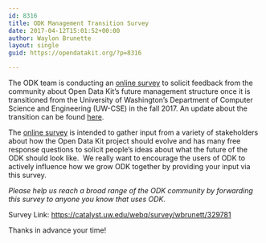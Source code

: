 ```yaml
---
id: 8316
title: ODK Management Transition Survey
date: 2017-04-12T15:01:52+00:00
author: Waylon Brunette
layout: single
guid: https://opendatakit.org/?p=8316

---
```

The ODK team is conducting an [online survey](https://catalyst.uw.edu/webq/survey/wbrunett/329781) to solicit feedback from the community about Open Data Kit’s future management structure once it is transitioned from the University of Washington’s Department of Computer Science and Engineering (UW-CSE) in the fall 2017. An update about the transition can be found [here](https://opendatakit.org/2017/03/update-on-open-data-kit-transition/).

The [online survey](https://catalyst.uw.edu/webq/survey/wbrunett/329781) is intended to gather input from a variety of stakeholders about how the Open Data Kit project should evolve and has many free response questions to solicit people’s ideas about what the future of the ODK should look like.  We really want to encourage the users of ODK to actively influence how we grow ODK together by providing your input via this survey.

_Please help us reach a broad range of the ODK community by forwarding this survey to anyone you know that uses ODK._

Survey Link: <https://catalyst.uw.edu/webq/survey/wbrunett/329781>

Thanks in advance your time!
